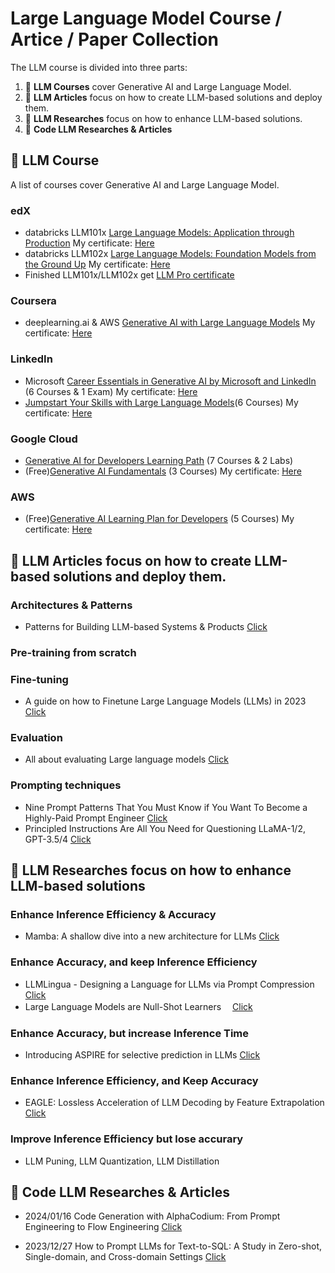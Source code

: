 # Large Language Model Course / Artice / Paper Collection

<p align="center"></p>

The LLM course is divided into three parts:

1. 🧩 **LLM Courses** cover Generative AI and Large Language Model.
2. 👷 **LLM Articles** focus on how to create LLM-based solutions and deploy them.
3. 👷 **LLM Researches** focus on how to enhance LLM-based solutions.
4. 👷 **Code LLM Researches & Articles** 

## 📝 LLM Course

A list of courses cover Generative AI and Large Language Model.
### edX
* databricks LLM101x <a href="https://learning.edx.org/course/course-v1:Databricks+LLM101x+3T2023/home">Large Language Models: Application through Production</a> My certificate: <a href="https://courses.edx.org/certificates/a00af4c099c0490bae60ba24c86ea990">Here</a>
* databricks LLM102x <a href="https://learning.edx.org/course/course-v1:Databricks+LLM102x+2T2023/home">Large Language Models: Foundation Models from the Ground Up</a> My certificate: <a href="https://courses.edx.org/certificates/7a3390daf36a4bb987342e302f7e2a09">Here</a> 
* Finished LLM101x/LLM102x get <a href="https://credentials.edx.org/credentials/87fe89f3c00d4c7ea55853e95e4d5051/"> LLM Pro certificate</a>
### Coursera
* deeplearning.ai & AWS <a href="https://www.coursera.org/learn/generative-ai-with-llms">Generative AI with Large Language Models</a> My certificate: <a href="https://www.coursera.org/account/accomplishments/certificate/LRBGW87LLCU8">Here</a>
### LinkedIn
* Microsoft <a href="https://www.linkedin.com/learning/paths/career-essentials-in-generative-ai-by-microsoft-and-linkedin?u=117675186">Career Essentials in Generative AI by Microsoft and LinkedIn</a> (6 Courses & 1 Exam) My certificate: <a href="https://www.linkedin.com/learning/certificates/7d2365b6224400b95ace28e78e5b41fd1b1642c44859821941cf0a5ccf78eb60?u=117675186">Here</a>
* <a href="https://www.linkedin.com/learning/paths/jumpstart-your-skills-with-large-language-models?u=117675186">Jumpstart Your Skills with Large Language Models</a>(6 Courses)  My certificate: <a href="https://www.linkedin.com/learning/certificates/8c5ff932dd053d699828c12907b7e3da7b5d5aa6c20274c3bcdb49d140e711de?u=117675186">Here</a>
### Google Cloud
* <a href="https://www.cloudskillsboost.google/paths/183">Generative AI for Developers Learning Path</a> (7 Courses & 2 Labs)
* (Free)<a href="https://www.cloudskillsboost.google/course_templates/556">Generative AI Fundamentals</a> (3 Courses) My certificate: <a href="https://www.cloudskillsboost.google/public_profiles/ce95ebbe-86bc-4456-b5b0-271b0151fbeb/badges/6741501">Here</a>
### AWS
* (Free)<a href="https://explore.skillbuilder.aws/learn/lp/2068/generative-ai-learning-plan-for-developers">Generative AI Learning Plan for Developers</a> (5 Courses) My certificate: <a href="lp_2068_4_4694674_1703515023_AWS Learning Plan Completion Certificate.pdf">Here</a>

## 📝 LLM Articles focus on how to create LLM-based solutions and deploy them. 

### Architectures & Patterns 
* Patterns for Building LLM-based Systems & Products <a href="https://eugeneyan.com/writing/llm-patterns/">Click</a>
### Pre-training from scratch
### Fine-tuning
* A guide on how to Finetune Large Language Models (LLMs) in 2023 <a href="https://blog.monsterapi.ai/fine-tune-a-large-language-model-llm-guide-2023/">Click</a>
### Evaluation
* All about evaluating Large language models <a href="https://explodinggradients.com/all-about-evaluating-large-language-models#heading-evaluation-metrics">Click</a>
### Prompting techniques 
* Nine Prompt Patterns That You Must Know if You Want To Become a Highly-Paid Prompt Engineer <a href="https://ai.plainenglish.io/nine-prompt-patterns-that-you-must-know-if-you-want-to-become-a-highly-paid-prompt-engineer-1981ec6c55b6">Click</a>
* Principled Instructions Are All You Need for Questioning LLaMA-1/2, GPT-3.5/4 <a href="https://arxiv.org/pdf/2312.16171v1.pdf">Click</a>

## 📝 LLM Researches focus on how to enhance LLM-based solutions

### Enhance Inference Efficiency & Accuracy
* Mamba: A shallow dive into a new architecture for LLMs  <a href="https://medium.com/@geronimo7/mamba-a-shallow-dive-into-a-new-architecture-for-llms-54c70ade5957">Click</a>
### Enhance Accuracy, and keep Inference Efficiency
* LLMLingua - Designing a Language for LLMs via Prompt Compression <a href="https://llmlingua.com/">Click</a>
* Large Language Models are Null-Shot Learners　 <a href="https://arxiv.org/pdf/2401.08273v1.pdf">Click</a>
### Enhance Accuracy, but increase Inference Time
* Introducing ASPIRE for selective prediction in LLMs <a href="https://blog.research.google/2024/01/introducing-aspire-for-selective.html?m=1">Click</a>
### Enhance Inference Efficiency, and Keep Accuracy 
* EAGLE: Lossless Acceleration of LLM Decoding by Feature Extrapolation <a href="https://github.com/SafeAILab/EAGLE">Click</a>
### Improve Inference Efficiency but lose accurary
* LLM Puning, LLM Quantization, LLM Distillation

## 📝 Code LLM Researches & Articles

* 2024/01/16 Code Generation with AlphaCodium: From Prompt Engineering to Flow Engineering <a href="https://arxiv.org/pdf/2401.08500.pdf">Click</a>

* 2023/12/27 How to Prompt LLMs for Text-to-SQL: A Study in Zero-shot, Single-domain, and Cross-domain Settings <a href="https://arxiv.org/pdf/2305.11853.pdf">Click</a>
